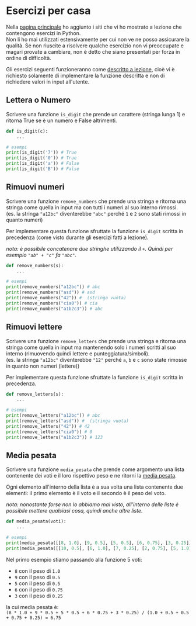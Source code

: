 # Esercizi per casa

Nella [pagina principale](../README.md) ho aggiunto i siti che vi ho mostrato a lezione che contengono esercizi in Python.  
Non li ho mai utilizzati estensivamente per cui non ve ne posso assicurare la qualità. Se non riuscite a risolvere qualche esercizio non vi preoccupate e magari provate a cambiare, non è detto che siano presentati per forza in ordine di difficoltà.  

Gli esercizi seguenti funzioneranno come [descritto a lezione](README.md), cioè vi è richiesto solamente di implementare la funzione descritta e non di richiedere valori in input all'utente.

## Lettera o Numero

Scrivere una funzione `is_digit` che prende un carattere (stringa lunga 1) e ritorna True se è un numero e False altrimenti.

```py
def is_digit(c):
    ...

# esempi
print(is_digit('7')) # True
print(is_digit('0')) # True
print(is_digit('a')) # False
print(is_digit('B')) # False
```

## Rimuovi numeri

Scrivere una funzione `remove_numbers` che prende una stringa e ritorna una stringa come quella in input ma con tutti i numeri al suo interno rimossi.  
(es. la stringa `"a12bc"` diventerebbe `"abc"` perché `1` e `2` sono stati rimossi in quanto numeri)

Per implementare questa funzione sfruttate la funzione `is_digit` scritta in precedenza (come visto durante gli esercizi fatti a lezione).

_nota: è possibile concatenare due stringhe utilizzando il `+`. Quindi per esempio `"ab" + "c"` fa `"abc"`._

```py
def remove_numbers(s):
    ...

# esempi
print(remove_numbers("a12bc")) # abc
print(remove_numbers("asd")) # asd
print(remove_numbers("42")) #  (stringa vuota)
print(remove_numbers("cia0")) # cia
print(remove_numbers("a1b2c3")) # abc
```

## Rimuovi lettere

Scrivere una funzione `remove_letters` che prende una stringa e ritorna una stringa come quella in input ma mantenendo solo i numeri scritti al suo interno (rimuovendo quindi lettere e punteggiatura/simboli).  
(es. la stringa `"a12bc"` diventerebbe `"12"` perché `a`, `b` e `c` sono state rimosse in quanto non numeri (lettere))

Per implementare questa funzione sfruttate la funzione `is_digit` scritta in precedenza.


```py
def remove_letters(s):
    ...

# esempi
print(remove_letters("a12bc")) # abc
print(remove_letters("asd")) #  (stringa vuota)
print(remove_letters("42")) # 42
print(remove_letters("cia0")) # 0
print(remove_letters("a1b2c3")) # 123
```

## Media pesata

Scrivere una funzione `media_pesata` che prende come argomento una lista contenente dei voti e il loro rispettivo peso e ne ritorni la [media pesata](https://www.youmath.it/domande-a-risposte/view/6298-media-ponderata.html).

Ogni elemento all'interno della lista è a sua volta una lista contenente due elementi: il primo elemento è il voto e il secondo è il peso del voto.

_nota: nonostante forse non lo abbiamo mai visto, all'interno delle liste è possibile mettere qualsiasi cosa, quindi anche altre liste._

```py
def media_pesata(voti):
    ...

# esempi
print(media_pesata([[8, 1.0], [9, 0.5], [5, 0.5], [6, 0.75], [3, 0.25]])) # 6.75
print(media_pesata([[10, 0.5], [6, 1.0], [7, 0.25], [2, 0.75], [5, 1.0]])) # 5.5
```
Nel primo esempio stiamo passando alla funzione 5 voti:  
- `8` con il peso di `1.0`
- `9` con il peso di `0.5`
- `5` con il peso di `0.5`
- `6` con il peso di `0.75`
- `3` con il peso di `0.25`

la cui media pesata è:  
`(8 * 1.0 + 9 * 0.5 + 5 * 0.5 + 6 * 0.75 + 3 * 0.25) / (1.0 + 0.5 + 0.5 + 0.75 + 0.25) = 6.75`
